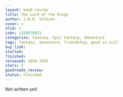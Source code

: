 ```yaml
---
layout: book-review
title: The Lord of the Rings
author: J.R.R. Tolkien
cover: x
olid: x
isbn: 1338878921
categories: Fantasy, Epic Fantasy, Adventure
tags: fantasy, adventure, friendship, good vs evil
buy_link:
started:
finished:
released: 1954-1955
stars: 5
goodreads_review:
status: Finished
---
```


Not written yet!
